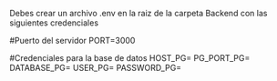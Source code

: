 Debes crear un archivo .env en la raiz de la carpeta Backend con las siguientes credenciales

#Puerto del servidor
PORT=3000

#Credenciales para la base de datos
HOST_PG=
PG_PORT_PG=
DATABASE_PG=
USER_PG=
PASSWORD_PG=